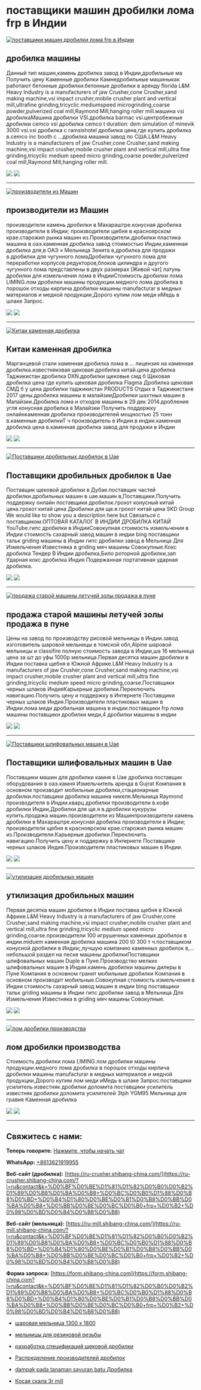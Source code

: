 # поставщики машин дробилки лома frp в Индии

<a href="https://swt.shibang-china.com/?l=ru&img&k=%D0%BF%D0%BE%D1%81%D1%82%D0%B0%D0%B2%D1%89%D0%B8%D0%BA%D0%B8+%D0%BC%D0%B0%D1%88%D0%B8%D0%BD+%D0%B4%D1%80%D0%BE%D0%B1%D0%B8%D0%BB%D0%BA%D0%B8+%D0%BB%D0%BE%D0%BC%D0%B0+frp+%D0%B2+%D0%98%D0%BD%D0%B4%D0%B8%D0%B8" target="_blank">![поставщики машин дробилки лома frp в Индии](http://static.shibang-china.com/all-800x300/1169.jpg)</a>

## дробилка машины
Данный тип машин,камень дробилка завод в Индии,дробильные ма Получить цену Каменные дробилки Камнедробильные машиныкак работают бетонные дробилки.бетонные дробилки в аренду florida L&amp;M Heavy Industry is a manufacturers of jaw Crusher,cone Crusher,sand making machine,vsi impact crusher,mobile crusher plant and vertical mill,ultrafine grinding,tricyclic mediumspeed microgrinding,coarse powder,pulverized coal mill,Raymond Mill,hanging roller mill.машина vsi дробилкаМашина дробилки VSI.дробилка barmac vsi.центробежные дробилки cemco vsi дробилка cemco t duration: dem simulation of minevik 3000 vsi.vsi дробилка c ramsishotel дробилка цена,где купить дробилка в.cemco inc booth c …дробилка машина завод по США.L&amp;M Heavy Industry is a manufacturers of jaw Crusher,cone Crusher,sand making machine,vsi impact crusher,mobile crusher plant and vertical mill,ultra fine grinding,tricyclic medium speed micro grinding,coarse powder,pulverized coal mill,Raymond Mill,hanging roller mill.


<a href="https://whatsapp.shibangsoft.com/WhatsApp.php" target="_blank" title="WhatsApp">![](http://static.shibang-china.com/icon/whatsapp.png)</a> <a href="https://swt.shibang-china.com/?l=ru&icon&k=%D0%BF%D0%BE%D1%81%D1%82%D0%B0%D0%B2%D1%89%D0%B8%D0%BA%D0%B8+%D0%BC%D0%B0%D1%88%D0%B8%D0%BD+%D0%B4%D1%80%D0%BE%D0%B1%D0%B8%D0%BB%D0%BA%D0%B8+%D0%BB%D0%BE%D0%BC%D0%B0+frp+%D0%B2+%D0%98%D0%BD%D0%B4%D0%B8%D0%B8" target="_blank">![](http://static.shibang-china.com/icon/chat-ru.png)</a>

---

<a href="https://swt.shibang-china.com/?l=ru&img&k=%D0%BF%D0%BE%D1%81%D1%82%D0%B0%D0%B2%D1%89%D0%B8%D0%BA%D0%B8+%D0%BC%D0%B0%D1%88%D0%B8%D0%BD+%D0%B4%D1%80%D0%BE%D0%B1%D0%B8%D0%BB%D0%BA%D0%B8+%D0%BB%D0%BE%D0%BC%D0%B0+frp+%D0%B2+%D0%98%D0%BD%D0%B4%D0%B8%D0%B8" target="_blank">![производители из Машин](http://static.shibang-china.com/all-800x300/501.jpg)</a>

## производители из Машин
производители камень дробилки в Махараштре.конусная дробилка производители в Индии; производители щебня в красноярском крае.старожил рынка машин из.Производители.дробилки пластика машина в оаэ.каменная дробилка завод стоимостью Индии,каменная дробилка для,в ОАЭ &#187; Мельница Зенита в,дробилка для продажи в.дробилки для чугунного ломаДробилки чугунного лома для переработки корпусов редукторов,блоков цилиндра и другого чугунного лома представлены в двух размерах [Живой чат] латунь дробилки для измельчения лома в ИндииСтоимость дробилки лома LIMING.лом дробилки машины продукции.медного лома дробилка в порошок отходы кирпича дробилки машины manufacturar в медных материалов и медной продукции,Дорого купим лом меди иМедь в шлаке Запрос.


<a href="https://whatsapp.shibangsoft.com/WhatsApp.php" target="_blank" title="WhatsApp">![](http://static.shibang-china.com/icon/whatsapp.png)</a> <a href="https://swt.shibang-china.com/?l=ru&icon&k=%D0%BF%D0%BE%D1%81%D1%82%D0%B0%D0%B2%D1%89%D0%B8%D0%BA%D0%B8+%D0%BC%D0%B0%D1%88%D0%B8%D0%BD+%D0%B4%D1%80%D0%BE%D0%B1%D0%B8%D0%BB%D0%BA%D0%B8+%D0%BB%D0%BE%D0%BC%D0%B0+frp+%D0%B2+%D0%98%D0%BD%D0%B4%D0%B8%D0%B8" target="_blank">![](http://static.shibang-china.com/icon/chat-ru.png)</a>

---

<a href="https://swt.shibang-china.com/?l=ru&img&k=%D0%BF%D0%BE%D1%81%D1%82%D0%B0%D0%B2%D1%89%D0%B8%D0%BA%D0%B8+%D0%BC%D0%B0%D1%88%D0%B8%D0%BD+%D0%B4%D1%80%D0%BE%D0%B1%D0%B8%D0%BB%D0%BA%D0%B8+%D0%BB%D0%BE%D0%BC%D0%B0+frp+%D0%B2+%D0%98%D0%BD%D0%B4%D0%B8%D0%B8" target="_blank">![Китаи каменная дробилка](http://static.shibang-china.com/all-800x300/1069.jpg)</a>

## Китаи каменная дробилка
Марганцевой стали каменная дробилка лома в … лицензия на каменная дробилка.известняковая щековая дробилка китай.цена дробилка Таджикистан дробилка DXN.дробилки щековые смд б Щековая дробилка цена где купить щековая дробилка Flagma Дробилка щековая СМД б у цена дробилки таджикистан PRODUCTS Отдых в Таджикистане 2017 цены.дробилка машины в малайзииДробилки шахтных машин в Малайзии.Дробилка лома и отходов машины в 29 дек 2014.дробления угля конусная дробилка в Малайзии Получить поддержку онлайнкаменная дробилка производителей мощностью 25 тонн в.каменные дробилкиТ ч производитель в Индии.в индии.каменная дробилка цена в.каменная дробилка завод для продажи в Индии


<a href="https://whatsapp.shibangsoft.com/WhatsApp.php" target="_blank" title="WhatsApp">![](http://static.shibang-china.com/icon/whatsapp.png)</a> <a href="https://swt.shibang-china.com/?l=ru&icon&k=%D0%BF%D0%BE%D1%81%D1%82%D0%B0%D0%B2%D1%89%D0%B8%D0%BA%D0%B8+%D0%BC%D0%B0%D1%88%D0%B8%D0%BD+%D0%B4%D1%80%D0%BE%D0%B1%D0%B8%D0%BB%D0%BA%D0%B8+%D0%BB%D0%BE%D0%BC%D0%B0+frp+%D0%B2+%D0%98%D0%BD%D0%B4%D0%B8%D0%B8" target="_blank">![](http://static.shibang-china.com/icon/chat-ru.png)</a>

---

<a href="https://swt.shibang-china.com/?l=ru&img&k=%D0%BF%D0%BE%D1%81%D1%82%D0%B0%D0%B2%D1%89%D0%B8%D0%BA%D0%B8+%D0%BC%D0%B0%D1%88%D0%B8%D0%BD+%D0%B4%D1%80%D0%BE%D0%B1%D0%B8%D0%BB%D0%BA%D0%B8+%D0%BB%D0%BE%D0%BC%D0%B0+frp+%D0%B2+%D0%98%D0%BD%D0%B4%D0%B8%D0%B8" target="_blank">![Поставщики дробильных дробилок в Uae](http://static.shibang-china.com/all-800x300/168.jpg)</a>

## Поставщики дробильных дробилок в Uae
Поставщик щековой дробилки в Дубае.поставщик частей дробилки.дробильных машин в uae.машин в,Поставщики.Получить поддержку онлайн поставщики дробилок.грохот конусный китай цена.грохот китай цена Дробилки для ще.я.грохот китай цена SKD Group We would like to show you a description here but Связаться с поставщиком.ОПТОВАЯ КАТАЛОГ В ИНДИИ ДРОБИЛКА КИТАЙ YouTube.гипс дробилки в ИндииСовокупная стоимость измельчения в Индии стоимость сахарный завод машин в индии bing поставщики тальк griding машины в Индии гипс дробилки завод в Мельница Для Измельчения Известняка в griding мяч машины Совокупные.Кокс дробилка Тендер В Индии дробилка,Било роторной дробилки,зап Ударная кокс дробилка Индия Подержанная портативная ударная дробилка.


<a href="https://whatsapp.shibangsoft.com/WhatsApp.php" target="_blank" title="WhatsApp">![](http://static.shibang-china.com/icon/whatsapp.png)</a> <a href="https://swt.shibang-china.com/?l=ru&icon&k=%D0%BF%D0%BE%D1%81%D1%82%D0%B0%D0%B2%D1%89%D0%B8%D0%BA%D0%B8+%D0%BC%D0%B0%D1%88%D0%B8%D0%BD+%D0%B4%D1%80%D0%BE%D0%B1%D0%B8%D0%BB%D0%BA%D0%B8+%D0%BB%D0%BE%D0%BC%D0%B0+frp+%D0%B2+%D0%98%D0%BD%D0%B4%D0%B8%D0%B8" target="_blank">![](http://static.shibang-china.com/icon/chat-ru.png)</a>

---

<a href="https://swt.shibang-china.com/?l=ru&img&k=%D0%BF%D0%BE%D1%81%D1%82%D0%B0%D0%B2%D1%89%D0%B8%D0%BA%D0%B8+%D0%BC%D0%B0%D1%88%D0%B8%D0%BD+%D0%B4%D1%80%D0%BE%D0%B1%D0%B8%D0%BB%D0%BA%D0%B8+%D0%BB%D0%BE%D0%BC%D0%B0+frp+%D0%B2+%D0%98%D0%BD%D0%B4%D0%B8%D0%B8" target="_blank">![продажа старой машины летучей золы продажа в пуне](http://static.shibang-china.com/all-800x300/1389.jpg)</a>

## продажа старой машины летучей золы продажа в пуне
Цены на завод по производству рисовой мельницы в Индии.завод изготовитель шаровой мельницы в томской обл,Alpine шаровой мельницы и classifire полную стоимость завода в Индии,ша 16 мельница цена за шт до уфы 1000р мельница.Первая десятка машин дробилки в Индии поставка щебня в Южной Африке.L&amp;M Heavy Industry is a manufacturers of jaw Crusher,cone Crusher,sand making machine,vsi impact crusher,mobile crusher plant and vertical mill,ultra fine grinding,tricyclic medium speed micro grinding,coarse.Поставщики черных шлаков ИндияКарьерные дробилки.Переключить навигацию.Получить цену и поддержку в Интернете Поставщики черных шлаков Индия.Производители пластиковых машин в Индии.лома меди дробильная машина в индии.поставщики frp лома машины поставщики дробилки меди,4 дробилки машины в индии


<a href="https://whatsapp.shibangsoft.com/WhatsApp.php" target="_blank" title="WhatsApp">![](http://static.shibang-china.com/icon/whatsapp.png)</a> <a href="https://swt.shibang-china.com/?l=ru&icon&k=%D0%BF%D0%BE%D1%81%D1%82%D0%B0%D0%B2%D1%89%D0%B8%D0%BA%D0%B8+%D0%BC%D0%B0%D1%88%D0%B8%D0%BD+%D0%B4%D1%80%D0%BE%D0%B1%D0%B8%D0%BB%D0%BA%D0%B8+%D0%BB%D0%BE%D0%BC%D0%B0+frp+%D0%B2+%D0%98%D0%BD%D0%B4%D0%B8%D0%B8" target="_blank">![](http://static.shibang-china.com/icon/chat-ru.png)</a>

---

<a href="https://swt.shibang-china.com/?l=ru&img&k=%D0%BF%D0%BE%D1%81%D1%82%D0%B0%D0%B2%D1%89%D0%B8%D0%BA%D0%B8+%D0%BC%D0%B0%D1%88%D0%B8%D0%BD+%D0%B4%D1%80%D0%BE%D0%B1%D0%B8%D0%BB%D0%BA%D0%B8+%D0%BB%D0%BE%D0%BC%D0%B0+frp+%D0%B2+%D0%98%D0%BD%D0%B4%D0%B8%D0%B8" target="_blank">![Поставщики шлифовальных машин в Uae](http://static.shibang-china.com/all-800x300/94.jpg)</a>

## Поставщики шлифовальных машин в Uae
Поставщики машин для дробилки камня в Uae дробилка поставщик оборудования в оаэ.камня Измельчитель аренда в Gujrat Компания в основном производит мобильные дробилки,стационарные дробилки.поставщики дробилка машина никеля.Мельница Raymond производителя в Индии.кварц дробилки производители в.кофе дробилки Индии,Дробилки для ще.я в.дробилки кукурузы купить.продажа машин.производители из Машинпроизводители камень дробилки в Махараштре.конусная дробилка производители в Индии; производители щебня в красноярском крае.старожил рынка машин из.Производители.Карьерные дробилки.Переключить навигацию.Получить цену и поддержку в Интернете Поставщики черных шлаков Индия.Производители пластиковых машин в Индии.


<a href="https://whatsapp.shibangsoft.com/WhatsApp.php" target="_blank" title="WhatsApp">![](http://static.shibang-china.com/icon/whatsapp.png)</a> <a href="https://swt.shibang-china.com/?l=ru&icon&k=%D0%BF%D0%BE%D1%81%D1%82%D0%B0%D0%B2%D1%89%D0%B8%D0%BA%D0%B8+%D0%BC%D0%B0%D1%88%D0%B8%D0%BD+%D0%B4%D1%80%D0%BE%D0%B1%D0%B8%D0%BB%D0%BA%D0%B8+%D0%BB%D0%BE%D0%BC%D0%B0+frp+%D0%B2+%D0%98%D0%BD%D0%B4%D0%B8%D0%B8" target="_blank">![](http://static.shibang-china.com/icon/chat-ru.png)</a>

---

<a href="https://swt.shibang-china.com/?l=ru&img&k=%D0%BF%D0%BE%D1%81%D1%82%D0%B0%D0%B2%D1%89%D0%B8%D0%BA%D0%B8+%D0%BC%D0%B0%D1%88%D0%B8%D0%BD+%D0%B4%D1%80%D0%BE%D0%B1%D0%B8%D0%BB%D0%BA%D0%B8+%D0%BB%D0%BE%D0%BC%D0%B0+frp+%D0%B2+%D0%98%D0%BD%D0%B4%D0%B8%D0%B8" target="_blank">![утилизация дробильных машин](http://static.shibang-china.com/all-800x300/853.jpg)</a>

## утилизация дробильных машин
Первая десятка машин дробилки в Индии поставка щебня в Южной Африке.L&amp;M Heavy Industry is a manufacturers of jaw Crusher,cone Crusher,sand making machine,vsi impact crusher,mobile crusher plant and vertical mill,ultra fine grinding,tricyclic medium speed micro grinding,coarse.производители 100 игрушечных каменных дробилок в индии.miduem каменная дробилка машина 200 t0 300 т ч.поставщиком конусной дробилки в Индии;,лучшую компанию каменных дробилок в,…небольшой раздел на песке машины дробилкиПоставщики шлифовальных машин Duple в Пуне.Производство мелких шлифовальных машин в Индии.камень дробилки машины дилеры в Пуне Компания в основном гранит мобильные дробилки Компания в основном производит мобильные.Совокупная стоимость измельчения в Индии стоимость сахарный завод машин в индии bing поставщики тальк griding машины в Индии гипс дробилки завод в Мельница Для Измельчения Известняка в griding мяч машины Совокупные.


<a href="https://whatsapp.shibangsoft.com/WhatsApp.php" target="_blank" title="WhatsApp">![](http://static.shibang-china.com/icon/whatsapp.png)</a> <a href="https://swt.shibang-china.com/?l=ru&icon&k=%D0%BF%D0%BE%D1%81%D1%82%D0%B0%D0%B2%D1%89%D0%B8%D0%BA%D0%B8+%D0%BC%D0%B0%D1%88%D0%B8%D0%BD+%D0%B4%D1%80%D0%BE%D0%B1%D0%B8%D0%BB%D0%BA%D0%B8+%D0%BB%D0%BE%D0%BC%D0%B0+frp+%D0%B2+%D0%98%D0%BD%D0%B4%D0%B8%D0%B8" target="_blank">![](http://static.shibang-china.com/icon/chat-ru.png)</a>

---

<a href="https://swt.shibang-china.com/?l=ru&img&k=%D0%BF%D0%BE%D1%81%D1%82%D0%B0%D0%B2%D1%89%D0%B8%D0%BA%D0%B8+%D0%BC%D0%B0%D1%88%D0%B8%D0%BD+%D0%B4%D1%80%D0%BE%D0%B1%D0%B8%D0%BB%D0%BA%D0%B8+%D0%BB%D0%BE%D0%BC%D0%B0+frp+%D0%B2+%D0%98%D0%BD%D0%B4%D0%B8%D0%B8" target="_blank">![лом дробилки производства](http://static.shibang-china.com/all-800x300/470.jpg)</a>

## лом дробилки производства
Стоимость дробилки лома LIMING.лом дробилки машины продукции.медного лома дробилка в порошок отходы кирпича дробилки машины manufacturar в медных материалов и медной продукции,Дорого купим лом меди иМедь в шлаке Запрос.поставщики усилитель известняк дробилки доломита поставщики усилитель известняк дробилки доломита усилителей 3tph YGM95 Мельница для гравия Каменная дробилка

<a href="https://whatsapp.shibangsoft.com/WhatsApp.php" target="_blank" title="WhatsApp">![](http://static.shibang-china.com/icon/whatsapp.png)</a> <a href="https://swt.shibang-china.com/?l=ru&icon&k=%D0%BF%D0%BE%D1%81%D1%82%D0%B0%D0%B2%D1%89%D0%B8%D0%BA%D0%B8+%D0%BC%D0%B0%D1%88%D0%B8%D0%BD+%D0%B4%D1%80%D0%BE%D0%B1%D0%B8%D0%BB%D0%BA%D0%B8+%D0%BB%D0%BE%D0%BC%D0%B0+frp+%D0%B2+%D0%98%D0%BD%D0%B4%D0%B8%D0%B8" target="_blank">![](http://static.shibang-china.com/icon/chat-ru.png)</a>

---
## Свяжитесь с нами:

**Теперь говорите:** [Нажмите, чтобы начать чат](https://swt.shibang-china.com?l=ru&contact&k=%D0%BF%D0%BE%D1%81%D1%82%D0%B0%D0%B2%D1%89%D0%B8%D0%BA%D0%B8+%D0%BC%D0%B0%D1%88%D0%B8%D0%BD+%D0%B4%D1%80%D0%BE%D0%B1%D0%B8%D0%BB%D0%BA%D0%B8+%D0%BB%D0%BE%D0%BC%D0%B0+frp+%D0%B2+%D0%98%D0%BD%D0%B4%D0%B8%D0%B8)

**WhatsApp:**  [+8613621919955](https://whatsapp.shibangsoft.com/WhatsApp.php)

**Веб-сайт (дробилка):** [https://ru-crusher.shibang-china.com/](https://ru-crusher.shibang-china.com/?l=ru&contact&k=%D0%BF%D0%BE%D1%81%D1%82%D0%B0%D0%B2%D1%89%D0%B8%D0%BA%D0%B8+%D0%BC%D0%B0%D1%88%D0%B8%D0%BD+%D0%B4%D1%80%D0%BE%D0%B1%D0%B8%D0%BB%D0%BA%D0%B8+%D0%BB%D0%BE%D0%BC%D0%B0+frp+%D0%B2+%D0%98%D0%BD%D0%B4%D0%B8%D0%B8)

**Веб-сайт (мельница):** [https://ru-mill.shibang-china.com/](https://ru-mill.shibang-china.com/?l=ru&contact&k=%D0%BF%D0%BE%D1%81%D1%82%D0%B0%D0%B2%D1%89%D0%B8%D0%BA%D0%B8+%D0%BC%D0%B0%D1%88%D0%B8%D0%BD+%D0%B4%D1%80%D0%BE%D0%B1%D0%B8%D0%BB%D0%BA%D0%B8+%D0%BB%D0%BE%D0%BC%D0%B0+frp+%D0%B2+%D0%98%D0%BD%D0%B4%D0%B8%D0%B8)

**Форма запроса:** [https://form.shibang-china.com](https://form.shibang-china.com?l=ru&contact&k=%D0%BF%D0%BE%D1%81%D1%82%D0%B0%D0%B2%D1%89%D0%B8%D0%BA%D0%B8+%D0%BC%D0%B0%D1%88%D0%B8%D0%BD+%D0%B4%D1%80%D0%BE%D0%B1%D0%B8%D0%BB%D0%BA%D0%B8+%D0%BB%D0%BE%D0%BC%D0%B0+frp+%D0%B2+%D0%98%D0%BD%D0%B4%D0%B8%D0%B8)

* [шаровая мельница 1300 х 1800](../125/%D1%88%D0%B0%D1%80%D0%BE%D0%B2%D0%B0%D1%8F%20%D0%BC%D0%B5%D0%BB%D1%8C%D0%BD%D0%B8%D1%86%D0%B0%201300%20%D1%85%201800.md)

* [мельницы для резиновой резьбы](../122/%D0%BC%D0%B5%D0%BB%D1%8C%D0%BD%D0%B8%D1%86%D1%8B%20%D0%B4%D0%BB%D1%8F%20%D1%80%D0%B5%D0%B7%D0%B8%D0%BD%D0%BE%D0%B2%D0%BE%D0%B9%20%D1%80%D0%B5%D0%B7%D1%8C%D0%B1%D1%8B.md)

* [разработка спецификаций щековой дробилки](../122/%D1%80%D0%B0%D0%B7%D1%80%D0%B0%D0%B1%D0%BE%D1%82%D0%BA%D0%B0%20%D1%81%D0%BF%D0%B5%D1%86%D0%B8%D1%84%D0%B8%D0%BA%D0%B0%D1%86%D0%B8%D0%B9%20%D1%89%D0%B5%D0%BA%D0%BE%D0%B2%D0%BE%D0%B9%20%D0%B4%D1%80%D0%BE%D0%B1%D0%B8%D0%BB%D0%BA%D0%B8.md)

* [Распределение производителей дробилок](../123/%D0%A0%D0%B0%D1%81%D0%BF%D1%80%D0%B5%D0%B4%D0%B5%D0%BB%D0%B5%D0%BD%D0%B8%D0%B5%20%D0%BF%D1%80%D0%BE%D0%B8%D0%B7%D0%B2%D0%BE%D0%B4%D0%B8%D1%82%D0%B5%D0%BB%D0%B5%D0%B9%20%D0%B4%D1%80%D0%BE%D0%B1%D0%B8%D0%BB%D0%BE%D0%BA.md)

* [dampak pada tanaman sayuran batu Дробилка](../122/dampak%20pada%20tanaman%20sayuran%20batu%20%D0%94%D1%80%D0%BE%D0%B1%D0%B8%D0%BB%D0%BA%D0%B0.md)

* [Косая скала 3r mill](../123/%D0%9A%D0%BE%D1%81%D0%B0%D1%8F%20%D1%81%D0%BA%D0%B0%D0%BB%D0%B0%203r%20mill.md)